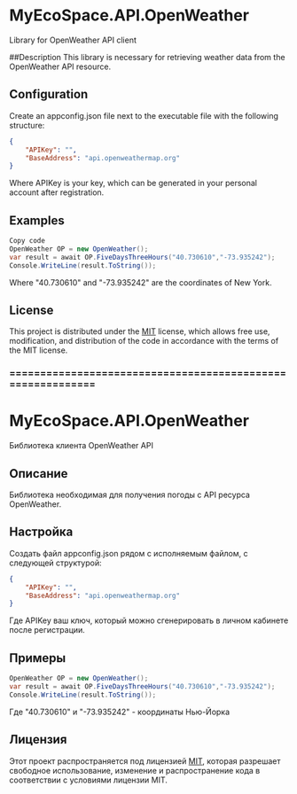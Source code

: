 # MyEcoSpace.API.OpenWeather
Library for OpenWeather API client

##Description
This library is necessary for retrieving weather data from the OpenWeather API resource.

## Configuration
Create an appconfig.json file next to the executable file with the following structure:
```json
{
    "APIKey": "",
    "BaseAddress": "api.openweathermap.org"
}
```
Where APIKey is your key, which can be generated in your personal account after registration.

## Examples
```csharp
Copy code
OpenWeather OP = new OpenWeather();
var result = await OP.FiveDaysThreeHours("40.730610","-73.935242");
Console.WriteLine(result.ToString());
```
Where "40.730610" and "-73.935242" are the coordinates of New York.

## License
This project is distributed under the [MIT](https://opensource.org/licenses/MIT) license, which allows free use, modification, and distribution of the code in accordance with the terms of the MIT license.

### ===========================================================

# MyEcoSpace.API.OpenWeather
Библиотека клиента OpenWeather API

## Описание
Библиотека необходимая для получения погоды с API ресурса OpenWeather.

## Настройка
Создать файл appconfig.json рядом с исполняемым файлом, с следующей структурой:
```json
{
    "APIKey": "",
    "BaseAddress": "api.openweathermap.org"
}
```
Где APIKey ваш ключ, который можно сгенерировать в личном кабинете после регистрации.

## Примеры
```csharp
OpenWeather OP = new OpenWeather();
var result = await OP.FiveDaysThreeHours("40.730610","-73.935242");
Console.WriteLine(result.ToString());
```
Где "40.730610" и "-73.935242" - координаты Нью-Йорка

## Лицензия
Этот проект распространяется под лицензией [MIT](https://opensource.org/licenses/MIT), которая разрешает свободное использование, изменение и распространение кода в соответствии с условиями лицензии MIT.